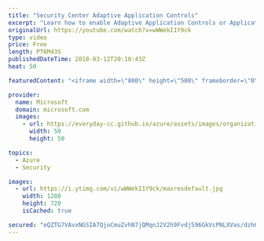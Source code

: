 ```yaml
---
title: "Security Center Adaptive Application Controls"
excerpt: "Learn how to enable Adaptive Application Controls or Application Whitelisting with Azure Security Center. For more information, visit: http://aka.ms/SecurityCommunity"
originalUrl: https://youtube.com/watch?v=wWWekI1Y9ck
type: video
price: Free
length: PT6M43S
publishedDateTime: 2018-03-12T20:18:43Z
heat: 50

featuredContent: "<iframe width=\"800\" height=\"500\" frameborder=\"0\" src=\"https://www.youtube.com/embed/wWWekI1Y9ck\" allow=\"accelerometer; autoplay; encrypted-media; gyroscope; picture-in-picture\" allowfullscreen></iframe>"

provider:
  name: Microsoft
  domain: microsoft.com
  images:
    - url: https://everyday-cc.github.io/azure/assets/images/organizations/microsoft.com-50x50.jpg
      width: 50
      height: 50

topics:
  - Azure
  - Security

images:
  - url: https://i.ytimg.com/vi/wWWekI1Y9ck/maxresdefault.jpg
    width: 1280
    height: 720
    isCached: true

secured: "eQZTG7VAvxNGSIA7QjoCmuZvhN7jQMqnJ2V2h9Fvdj596GkVcPNLXVas/dzh6oLsKfqbI1GfBSuz1fK50ZgiCfDrJVcXjo9qq906UilAVZCRJY0Ebu5mQ5XeXMvxDUzBn4KnHBuFT+KWiJ3Xdl1ZUBQAFo3+8fFFbV5y5Fshv/hGXNYJnz6cuX7FF/tcJv66aXuDHVpOc2aLUj2vZehuxy9hlJAW2/1vC4XJPn+VBQzsbLKpEbjXTXHtEEP6rWQ7+Nf5xaE1CSmDZZQUM+asqfV+BkoAbeJJrQ4IK0mUoJzmHfhwi5wIVt5++T8bd8F843+oAMlgkraE48cCpCXMOZxUNu20xLdxmLqxZOoBd0UFCR2M8i3FLfY2ydmEZomFsoiAnIsv3TOD8RGb3OYhFLOXt+EYrhvQXPlYOQspnkE=;l5fdVH4ba4uOs3QedUv3Ew=="
---
```


